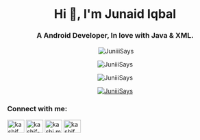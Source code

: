 <h1 align="center">Hi 👋, I'm Junaid Iqbal</h1>
<h3 align="center">A Android Developer, In love with Java & XML.</h3>

<p align="center">&nbsp;<img align="center" src="https://github-readme-stats.vercel.app/api?username=JuniiiSays&show_icons=true&locale=en" alt="JuniiiSays" /></p>
<p align="center"><img align="center" src="https://github-readme-stats.vercel.app/api/top-langs?username=JuniiiSays&show_icons=true&locale=en&layout=compact" alt="JuniiiSays" /></p>

<p align="center"> <img src="https://komarev.com/ghpvc/?username=JuniiiSays&label=Profile%20views&color=0e75b6&style=flat" alt="JuniiiSays" /> </p>

<p align="center"> <a href="https://github.com/ryo-ma/github-profile-trophy"><img src="https://github-profile-trophy.vercel.app/?username=JuniiiSays" alt="JuniiiSays" /></a> </p>


<!-- Contact Me:START -->

<h3 align="left">Connect with me:</h3>
<p align="left">
<a href="https://twitter.com/JuniiiSays" target="blank"><img align="center" src="https://raw.githubusercontent.com/rahuldkjain/github-profile-readme-generator/master/src/images/icons/Social/twitter.svg" alt="kashif_mehmood_" height="30" width="40" /></a>
<a href="https://www.linkedin.com/in/juniiisays/" target="blank"><img align="center" src="https://raw.githubusercontent.com/rahuldkjain/github-profile-readme-generator/master/src/images/icons/Social/linked-in-alt.svg" alt="kashif-mehmood" height="30" width="40" /></a>
<a href="https://fb.com/JuniiiSays" target="blank"><img align="center" src="https://raw.githubusercontent.com/rahuldkjain/github-profile-readme-generator/master/src/images/icons/Social/facebook.svg" alt="kashi.m.456" height="30" width="40" /></a>
<a href="https://instagram.com/juniiisays" target="blank"><img align="center" src="https://raw.githubusercontent.com/rahuldkjain/github-profile-readme-generator/master/src/images/icons/Social/instagram.svg" alt="kashif_mehmood._" height="30" width="40" /></a>
</p>

<!-- Contact Me:END -->
